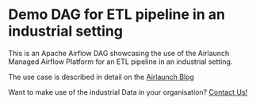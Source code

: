 # Demo DAG for ETL pipeline in an industrial setting

This is an Apache Airflow DAG showcasing the use of the Airlaunch Managed Airflow Platform for an ETL pipeline in an industrial setting. 

The use case is described in detail on the [Airlaunch Blog](https://airlaunch.ch/blog/p/16fb9fff-bf42-48c7-adc6-91ab967492a0/)

Want to make use of the industrial Data in your organisation? [Contact Us!](https://airlaunch.ch/en/#consulting) 


